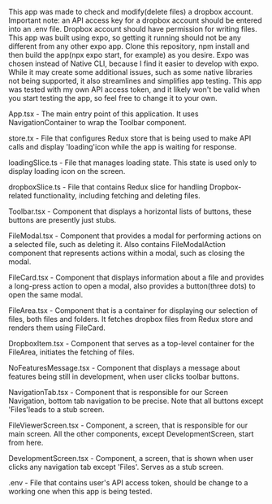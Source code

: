 This app was made to check and modify(delete files) a dropbox account.
Important note: an API access key for a dropbox account should be entered into an .env file. Dropbox account should have permission for writing files.
This app was built using expo, so getting it running should not be any different from any other expo app. Clone this repository, npm install and then build the app(npx expo start, for example) as you desire. 
Expo was chosen instead of Native CLI, because I find it easier to develop with expo. While it may create some additional issues, such as some native libraries not being supported, it also streamlines and simplifies app testing.
This app was tested with my own API access token, and it likely won't be valid when you start testing the app, so feel free to change it to your own.

App.tsx - The main entry point of this application. It uses NavigationContainer to wrap the Toolbar component.

store.tx - File that configures Redux store that is being used to make API calls and display 'loading'icon while the app is waiting for response.

loadingSlice.ts - File that manages loading state. This state is used only to display loading icon on the screen.

dropboxSlice.ts - File that contains Redux slice for handling Dropbox-related functionality, including fetching and deleting files.

Toolbar.tsx - Component that displays a horizontal lists of buttons, these buttons are presently just stubs.

FileModal.tsx - Component that provides a modal for performing actions on a selected file, such as deleting it. Also contains FileModalAction component that represents actions within a modal, such as closing the modal.

FileCard.tsx - Component that displays information about a file and provides a long-press action to open a modal, also provides a button(three dots) to open the same modal.

FileArea.tsx - Component that is a container for displaying our selection of files, both files and folders. It fetches dropbox files from Redux store and renders them using FileCard.

DropboxItem.tsx - Component that serves as a top-level container for the FileArea, initiates the fetching of files.

NoFeaturesMessage.tsx - Component that displays a message about features being still in development, when user clicks toolbar buttons.

NavigationTab.tsx - Component that is responsible for our Screen Navigation, bottom tab navigation to be precise. Note that all buttons except 'Files'leads to a stub screen.

FileViewerScreen.tsx - Component, a screen, that is responsible for our main screen. All the other components, except DevelopmentScreen, start from here.

DevelopmentScreen.tsx - Component, a screen, that is shown when user clicks any navigation tab except 'Files'. Serves as a stub screen.

.env - File that contains user's API access token, should be change to a working one when this app is being tested.
